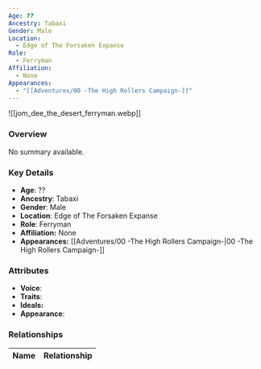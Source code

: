 ```yaml
---
Age: ??
Ancestry: Tabaxi
Gender: Male
Location:
  - Edge of The Forsaken Expanse
Role:
  - Ferryman
Affiliation:
  - None
Appearances:
  - "[[Adventures/00 -The High Rollers Campaign-]]"
---
```


![[jom_dee_the_desert_ferryman.webp]]

### Overview
No summary available.

### Key Details
- **Age**: ??
- **Ancestry**: Tabaxi
- **Gender**: Male
- **Location**: Edge of The Forsaken Expanse
- **Role**: Ferryman
- **Affiliation:** None
- **Appearances:** [[Adventures/00 -The High Rollers Campaign-\|00 -The High Rollers Campaign-]]

### Attributes
- **Voice**: 
- **Traits**: 
- **Ideals:** 
- **Appearance**:

### Relationships

| Name  | Relationship |
| ----- | ------------ |

